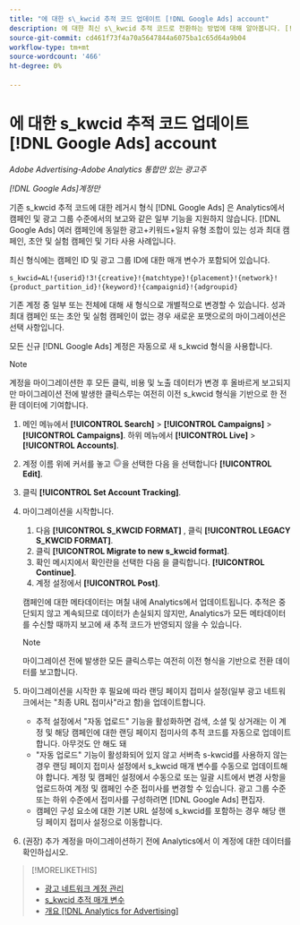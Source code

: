 ```yaml
---
title: "에 대한 s\_kwcid 추적 코드 업데이트 [!DNL Google Ads] account"
description: 에 대한 최신 s\_kwcid 추적 코드로 전환하는 방법에 대해 알아봅니다. [!DNL Google Ads] 계정입니다.
source-git-commit: cd461f73f4a70a5647844a6075ba1c65d64a9b04
workflow-type: tm+mt
source-wordcount: '466'
ht-degree: 0%

---
```


# 에 대한 s\_kwcid 추적 코드 업데이트 [!DNL Google Ads] account

*Adobe Advertising-Adobe Analytics 통합만 있는 광고주*

*[!DNL Google Ads]계정만*

기존 s\_kwcid 추적 코드에 대한 레거시 형식 [!DNL Google Ads] 은 Analytics에서 캠페인 및 광고 그룹 수준에서의 보고와 같은 일부 기능을 지원하지 않습니다. [!DNL Google Ads] 여러 캠페인에 동일한 광고+키워드+일치 유형 조합이 있는 성과 최대 캠페인, 초안 및 실험 캠페인 및 기타 사용 사례입니다.

최신 형식에는 캠페인 ID 및 광고 그룹 ID에 대한 매개 변수가 포함되어 있습니다.

```
s_kwcid=AL!{userid}!3!{creative}!{matchtype}!{placement}!{network}!{product_partition_id}!{keyword}!{campaignid}!{adgroupid}
```

기존 계정 중 일부 또는 전체에 대해 새 형식으로 개별적으로 변경할 수 있습니다. 성과 최대 캠페인 또는 초안 및 실험 캠페인이 없는 경우 새로운 포맷으로의 마이그레이션은 선택 사항입니다.

모든 신규 [!DNL Google Ads] 계정은 자동으로 새 s\_kwcid 형식을 사용합니다.

>[!NOTE]
>
>계정을 마이그레이션한 후 모든 클릭, 비용 및 노출 데이터가 변경 후 올바르게 보고되지만 마이그레이션 전에 발생한 클릭스루는 여전히 이전 s\_kwcid 형식을 기반으로 한 전환 데이터에 기여합니다.

1. 메인 메뉴에서 **[!UICONTROL Search]** \> **[!UICONTROL Campaigns]** \> **[!UICONTROL Campaigns]**. 하위 메뉴에서 **[!UICONTROL Live]** \> **[!UICONTROL Accounts]**.
1. 계정 이름 위에 커서를 놓고 ![화살표 드롭다운 아이콘](/help/search-social-commerce/assets/arrow-dropdown-menu.png)을 선택한 다음 을 선택합니다 **[!UICONTROL Edit]**.
1. 클릭 **[!UICONTROL Set Account Tracking]**.
1. 마이그레이션을 시작합니다.

   1. 다음 **[!UICONTROL S_KWCID FORMAT]** , 클릭 **[!UICONTROL LEGACY S_KWCID FORMAT]**.
   1. 클릭 **[!UICONTROL Migrate to new s_kwcid format]**.
   1. 확인 메시지에서 확인란을 선택한 다음 을 클릭합니다. **[!UICONTROL Continue]**.
   1. 계정 설정에서 **[!UICONTROL Post]**.

   캠페인에 대한 메타데이터는 며칠 내에 Analytics에서 업데이트됩니다. 추적은 중단되지 않고 계속되므로 데이터가 손실되지 않지만, Analytics가 모든 메타데이터를 수신할 때까지 보고에 새 추적 코드가 반영되지 않을 수 있습니다.

   >[!NOTE]
   >
   >마이그레이션 전에 발생한 모든 클릭스루는 여전히 이전 형식을 기반으로 전환 데이터를 보고합니다.

1. 마이그레이션을 시작한 후 필요에 따라 랜딩 페이지 접미사 설정(일부 광고 네트워크에서는 &quot;최종 URL 접미사&quot;라고 함)을 업데이트합니다.

   * 추적 설정에서 &quot;자동 업로드&quot; 기능을 활성화하면 검색, 소셜 및 상거래는 이 계정 및 해당 캠페인에 대한 랜딩 페이지 접미사의 추적 코드를 자동으로 업데이트합니다. 아무것도 안 해도 돼
   * &quot;자동 업로드&quot; 기능이 활성화되어 있지 않고 서버측 s-kwcid를 사용하지 않는 경우 랜딩 페이지 접미사 설정에서 s\_kwcid 매개 변수를 수동으로 업데이트해야 합니다. 계정 및 캠페인 설정에서 수동으로 또는 일괄 시트에서 변경 사항을 업로드하여 계정 및 캠페인 수준 접미사를 변경할 수 있습니다. 광고 그룹 수준 또는 하위 수준에서 접미사를 구성하려면 [!DNL Google Ads] 편집자.
   * 캠페인 구성 요소에 대한 기본 URL 설정에 s\_kwcid를 포함하는 경우 해당 랜딩 페이지 접미사 설정으로 이동합니다.

1. (권장) 추가 계정을 마이그레이션하기 전에 Analytics에서 이 계정에 대한 데이터를 확인하십시오.

>[!MORELIKETHIS]
>
>* [광고 네트워크 계정 관리](ad-network-account-manage.md)
>* [s_kwcid 추적 매개 변수](/help/search-social-commerce/tracking/skwcid-tracking-parameter.md)
>* [개요 [!DNL Analytics for Advertising]](https://experienceleague.adobe.com/docs/advertising/integrations/home.html)

